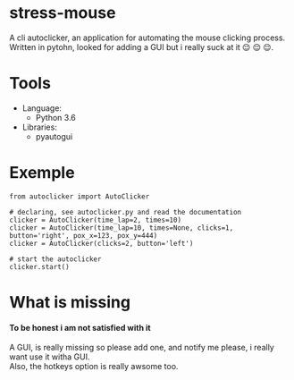 # stress-mouse
A cli autoclicker, an application for automating the mouse clicking process. <br> 
Written in pytohn, looked for adding a GUI but i really suck at it :relieved: :relieved: :relieved:.
# Tools
* Language:
    * Python 3.6
* Libraries:
    * pyautogui

# Exemple
```
from autoclicker import AutoClicker

# declaring, see autoclicker.py and read the documentation
clicker = AutoClicker(time_lap=2, times=10)
clicker = AutoClicker(time_lap=10, times=None, clicks=1, button='right', pox_x=123, pox_y=444)
clicker = AutoClicker(clicks=2, button='left')

# start the autoclicker
clicker.start()
```

# What is missing
#### To be honest i am not satisfied with it
A GUI, is really missing so please add one, and notify me please, i really want use it witha GUI.<br>
Also, the hotkeys option is really awsome too.